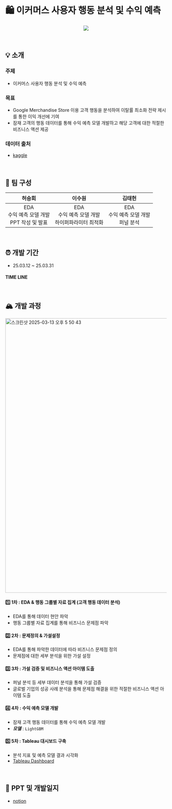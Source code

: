 # 🛍️ 이커머스 사용자 행동 분석 및 수익 예측
<p align="center"><img src="https://github.com/user-attachments/assets/f9b76e86-e691-4a71-926b-8f6a1805eb33"></p>
<br>


## 💡 소개
### 주제
- 이커머스 사용자 행동 분석 및 수익 예측
### 목표
- Google Merchandise Store 이용 고객 행동을 분석하여 이탈률 최소화 전략 제시를 통한 이익 개선에 기여
- 잠재 고객의 행동 데이터를 통해 수익 예측 모델 개발하고 해당 고객에 대한 적절한 비즈니스 액션 제공
### 데이터 출처
- [kaggle](https://www.kaggle.com/competitions/ga-customer-revenue-prediction)
<br>

## 👥 팀 구성
| 허승회 | 이수원 | 김태헌 |
|:---:|:---:|:---:|
| EDA <br>수익 예측 모델 개발 <br>PPT 작성 및 발표 | EDA <br>수익 예측 모델 개발 <br> 하이퍼파라미터 최적화 | EDA <br>수익 예측 모델 개발 <br>퍼널 분석|
<br>

## ⏰ 개발 기간
- 25.03.12 ~ 25.03.31
#### TIME LINE

<br>

## 🏔️ 개발 과정
<img width="856" alt="스크린샷 2025-03-13 오후 5 50 43" src="https://github.com/user-attachments/assets/7ecbe08b-d0c1-493e-b7c7-261a546c7a7e" />
<br>

#### 1️⃣ 1차 : EDA & 행동 그룹별 자료 집계 (고객 행동 데이터 분석)
- EDA를 통해 데이터 현안 파악
- 행동 그룹별 자료 집계를 통해 비즈니스 문제점 파악

#### 2️⃣ 2차 : 문제정의 & 가설설정
- EDA를 통해 파악한 데이터에 따라 비즈니스 문제점 정의
- 문제점에 대한 세부 분석을 위한 가설 설정

#### 3️⃣ 3차 : 가설 검증 및 비즈니스 액션 아이템 도출
- 퍼널 분석 등 세부 데이터 분석을 통해 가설 검증
- 글로벌 기업의 성공 사례 분석을 통해 문제점 해결을 위한 적절한 비즈니스 액션 아이템 도출

#### 4️⃣ 4차 : 수익 예측 모델 개발
- 잠재 고객 행동 데이터를 통해 수익 예측 모델 개발
- ***모델*** : `LightGBM`

#### 5️⃣ 5차 : Tableau 대시보드 구축
- 분석 지표 및 예측 모델 결과 시각화
- [Tableau Dashboard](https://public.tableau.com/shared/2YWQ6GRJR?:display_count=n&:origin=viz_share_link)
<br>

## 📒 PPT 및 개발일지
- [notion](https://enormous-iron-b03.notion.site/1b18132285b680adba51c88c90ef7a45?pvs=74)
